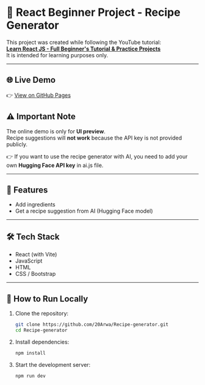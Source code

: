# 🍲 React Beginner Project - Recipe Generator 

This project was created while following the YouTube tutorial:  
[**Learn React JS - Full Beginner's Tutorial & Practice Projects**](https://youtu.be/x4rFhThSX04?si=OwFHCu3SkQq5qjgJ)  
It is intended for learning purposes only.

---

## 🌐 Live Demo
👉 [View on GitHub Pages](https://20Arwa.github.io/Recipe-generator/)

## ⚠️ Important Note
The online demo is only for **UI preview**.  
Recipe suggestions will **not work** because the API key is not provided publicly.  

👉 If you want to use the recipe generator with AI, you need to add your own **Hugging Face API key** in ai.js file.


---

## 📌 Features
- Add ingredients
- Get a recipe suggestion from AI (Hugging Face model)

---

## 🛠️ Tech Stack
- React (with Vite)
- JavaScript 
- HTML
- CSS / Bootstrap

---

## 🚀 How to Run Locally

1. Clone the repository:
   ```bash
   git clone https://github.com/20Arwa/Recipe-generator.git
   cd Recipe-generator

2. Install dependencies:
    ```bash
    npm install

3. Start the development server:
    ```bash
    npm run dev

